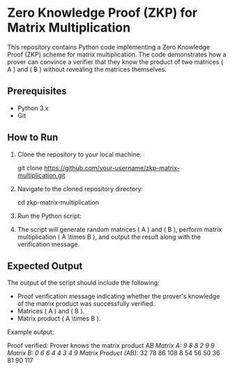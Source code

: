 # Zero Knowledge Proof (ZKP) for Matrix Multiplication

This repository contains Python code implementing a Zero Knowledge Proof (ZKP) scheme for matrix multiplication. The code demonstrates how a prover can convince a verifier that they know the product of two matrices \( A \) and \( B \) without revealing the matrices themselves.

## Prerequisites

- Python 3.x
- Git

## How to Run

1. Clone the repository to your local machine:

    git clone https://github.com/your-username/zkp-matrix-multiplication.git


2. Navigate to the cloned repository directory:

    cd zkp-matrix-multiplication


3. Run the Python script:


4. The script will generate random matrices \( A \) and \( B \), perform matrix multiplication \( A \times B \), and output the result along with the verification message.

## Expected Output

The output of the script should include the following:

- Proof verification message indicating whether the prover's knowledge of the matrix product was successfully verified.
- Matrices \( A \) and \( B \).
- Matrix product \( A \times B \).

Example output:

Proof verified: Prover knows the matrix product A*B
Matrix A:
9 8
8 2
9 9
Matrix B:
0 6 6 4
4 3 4 9
Matrix Product (A*B):
32 78 86 108
8 54 56 50
36 81 90 117
